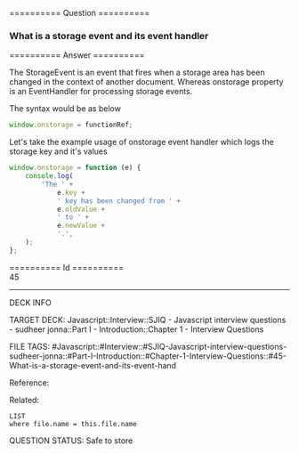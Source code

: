 ========== Question ==========  

### What is a storage event and its event handler  

========== Answer ==========  

The StorageEvent is an event that fires when a storage area has been changed in the context of another document. Whereas onstorage property is an EventHandler for processing storage events.

The syntax would be as below

```javascript
window.onstorage = functionRef;
```

Let's take the example usage of onstorage event handler which logs the storage key and it's values

```javascript
window.onstorage = function (e) {
    console.log(
        'The ' +
            e.key +
            ' key has been changed from ' +
            e.oldValue +
            ' to ' +
            e.newValue +
            '.',
    );
};
```

========== Id ==========  
45

---

DECK INFO

TARGET DECK: Javascript::Interview::SJIQ - Javascript interview questions - sudheer jonna::Part I - Introduction::Chapter 1 - Interview Questions

FILE TAGS: #Javascript::#Interview::#SJIQ-Javascript-interview-questions-sudheer-jonna::#Part-I-Introduction::#Chapter-1-Interview-Questions::#45-What-is-a-storage-event-and-its-event-hand

Reference:

Related:

```dataview
LIST
where file.name = this.file.name
```

QUESTION STATUS: Safe to store
